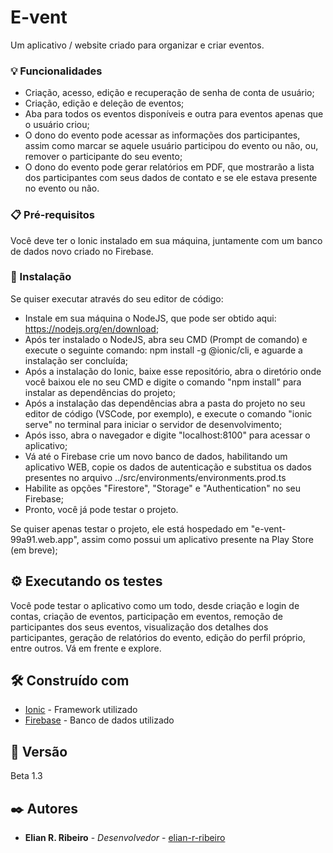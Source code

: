 # E-vent

Um aplicativo / website criado para organizar e criar eventos.

### 💡 Funcionalidades

* Criação, acesso, edição e recuperação de senha de conta de usuário;
* Criação, edição e deleção de eventos;
* Aba para todos os eventos disponíveis e outra para eventos apenas que o usuário criou;
* O dono do evento pode acessar as informações dos participantes, assim como marcar se aquele usuário participou do
evento ou não, ou, remover o participante do seu evento;
* O dono do evento pode gerar relatórios em PDF, que mostrarão a lista dos participantes com seus dados de
contato e se ele estava presente no evento ou não.

### 📋 Pré-requisitos

Você deve ter o Ionic instalado em sua máquina, juntamente com um banco de dados novo criado no Firebase.

### 🔧 Instalação

Se quiser executar através do seu editor de código:

* Instale em sua máquina o NodeJS, que pode ser obtido aqui: https://nodejs.org/en/download;
* Após ter instalado o NodeJS, abra seu CMD (Prompt de comando) e execute o seguinte comando: npm install -g @ionic/cli, e aguarde
a instalação ser concluída;
* Após a instalação do Ionic, baixe esse repositório, abra o diretório onde você baixou ele no seu CMD e digite o comando "npm install"
para instalar as dependências do projeto;
* Após a instalação das dependências abra a pasta do projeto no seu editor de código (VSCode, por exemplo), e execute o comando 
"ionic serve" no terminal para iniciar o servidor de desenvolvimento;
* Após isso, abra o navegador e digite "localhost:8100" para acessar o aplicativo;
* Vá até o Firebase crie um novo banco de dados, habilitando um aplicativo WEB, copie os dados de autenticação e substitua os dados
presentes no arquivo ../src/environments/environments.prod.ts
* Habilite as opções "Firestore", "Storage" e "Authentication" no seu Firebase;
* Pronto, você já pode testar o projeto.

Se quiser apenas testar o projeto, ele está hospedado em "e-vent-99a91.web.app", assim como possui um aplicativo presente
na Play Store (em breve);

## ⚙️ Executando os testes

Você pode testar o aplicativo como um todo, desde criação e login de contas, criação de eventos, participação em eventos, remoção de participantes dos seus eventos, visualização dos detalhes dos participantes, geração de relatórios do evento, edição do perfil próprio, entre outros. Vá em frente e explore.

## 🛠️ Construído com

* [Ionic](https://ionicframework.com/docs/intro/cli) - Framework utilizado
* [Firebase](firebase.google.com) - Banco de dados utilizado

## 📌 Versão

Beta 1.3

## ✒️ Autores

* **Elian R. Ribeiro** - *Desenvolvedor* - [elian-r-ribeiro](https://github.com/elian-r-ribeiro)
